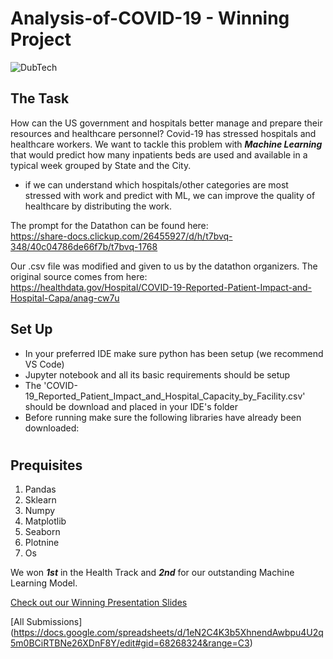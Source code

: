 # Analysis-of-COVID-19 - Winning Project

![DubTech](https://user-images.githubusercontent.com/70782025/219906679-e85df818-f114-4773-b4b4-a22b6edea621.png)

## The Task
How can the US government and hospitals better manage and prepare their resources and healthcare personnel?
Covid-19 has stressed hospitals and healthcare workers. We want to tackle this problem with ***Machine Learning*** that would predict how many inpatients beds are used and available in a typical week grouped by State and the City. 
- if we can understand which hospitals/other categories are most stressed with work and predict with ML, we can improve the quality of healthcare by distributing the work. 

The prompt for the Datathon can be found here: 
<br>
https://share-docs.clickup.com/26455927/d/h/t7bvq-348/40c04786de66f7b/t7bvq-1768
<br>

Our .csv file was modified and given to us by the datathon organizers. The original source comes from here: 
<br>
https://healthdata.gov/Hospital/COVID-19-Reported-Patient-Impact-and-Hospital-Capa/anag-cw7u

## Set Up
- In your preferred IDE make sure python has been setup (we recommend VS Code)
- Jupyter notebook and all its basic requirements should be setup
- The 'COVID-19_Reported_Patient_Impact_and_Hospital_Capacity_by_Facility.csv' should be download and placed in your IDE's folder
- Before running make sure the following libraries have already been downloaded:

#

## Prequisites
1. Pandas
2. Sklearn
3. Numpy
4. Matplotlib
5. Seaborn
6. Plotnine
7. Os

We won ***1st*** in the Health Track and ***2nd*** for our outstanding Machine Learning Model. 

[Check out our Winning Presentation Slides](https://drive.google.com/file/d/1UMPMC6af_fAdd7vzZKgUyFrbYxFoYpPE/view?usp=share_link)

[All Submissions] (https://docs.google.com/spreadsheets/d/1eN2C4K3b5XhnendAwbpu4U2q5m0BCiRTBNe26XDnF8Y/edit#gid=68268324&range=C3)


